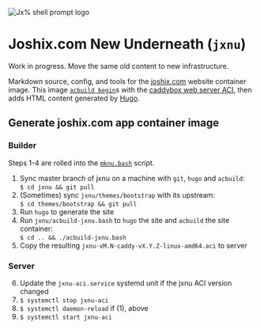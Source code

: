 ![Jx% shell prompt logo](https://joshix.com/img/jx-gapps.png)

# Joshix.com New Underneath (`jxnu`)

Work in progress. Move the same old content to new infrastructure.

Markdown source, config, and tools for the [joshix.com][jx] website
container image. This image [`acbuild begin`][acbuild-begin]s
with the [caddybox web server ACI][caddybox-acbuild], then
adds HTML content generated by [Hugo][hugo].

##  Generate joshix.com app container image

### Builder

Steps 1-4 are rolled into the [`mknu.bash`][mknu-script] script.

1. Sync master branch of jxnu on a machine with `git`, `hugo` and `acbuild`:  
`$ cd jxnu && git pull`
2. (Sometimes) sync `jxnu/themes/bootstrap` with its upstream:  
`$ cd themes/bootstrap && git pull`
3. Run `hugo` to generate the site
4. Run `jxnu/acbuild-jxnu.bash` to `hugo` the site and `acbuild` the site container:  
`$ cd .. && ./acbuild-jxnu.bash`
5. Copy the resulting `jxnu-vM.N-caddy-vX.Y.Z-linux-amd64.aci` to server

### Server

6. Update the `jxnu-aci.service` systemd unit if the jxnu ACI version changed
7. `$ systemctl stop jxnu-aci`
8. `$ systemctl daemon-reload` if (1), above
9. `$ systemctl start jxnu-aci`


[acbuild-begin]: https://github.com/appc/acbuild/blob/master/Documentation/subcommands/begin.md
[caddybox-acbuild]: https://github.com/joshix/caddybox/tree/acbuild
[hugo]: https://gohugo.io/
[mknu-script]: mknu.bash
[jx]: https://joshix.com/
